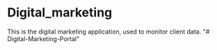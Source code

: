 # Digital_marketing
This is the  digital marketing application, used to monitor client data.
"# Digital-Marketing-Portal" 
